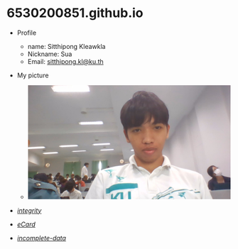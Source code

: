# 6530200851.github.io
- Profile
  - name: Sitthipong Kleawkla
  - Nickname: Sua
  - Email: sitthipong.kl@ku.th

- My picture
  - ![Me](image/WIN_25671130_14_02_22_Pro.jpg)

- *[integrity](https://6530200851.github.io/integrity)*
- *[eCard](https://6530200851.github.io/eCard)*
- *[incomplete-data](https://6530200851.github.io/incomplete-data)*
